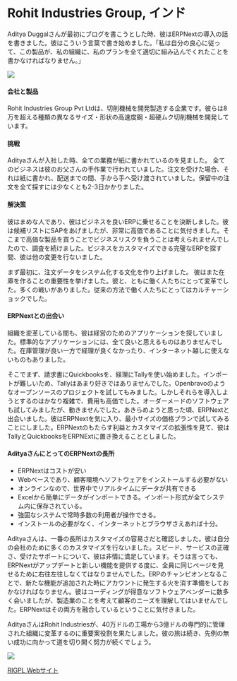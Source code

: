 # Rohit Industries Group, インド

Aditya Duggalさんが最初にブログを書こうとした時、彼はERPNextの導入の話を書きました。彼はこういう言葉で書き始めました。「私は自分の良心に従って、この製品が、私の組織に、私のプランを全て適切に組み込んでくれたことを書かなければなりません。」

![](/assets/erpnext_com/images/stories/aditya-duggal.png)

#### 会社と製品

Rohit Industries Group Pvt Ltdは、切削機械を開発製造する企業です。彼らは8万を超える種類の異なるサイズ・形状の高速度鋼・超硬ムク切削機械を開発しています。

#### 挑戦

Adityaさんが入社した時、全ての業務が紙に書かれているのを見ました。
全てのビジネスは彼のお父さんの手作業で行われていました。注文を受けた場合、それは紙に書かれ、配送までの間、手から手へ受け渡されていました。保留中の注文を全て探すには少なくとも2-3日かかりました。

#### 解決策

彼はまめな人であり、彼はビジネスを良いERPに乗せることを決断しました。彼は候補リストにSAPをあげましたが、非常に高価であることに気付きました。そこまで高価な製品を買うことでビジネスリスクを負うことは考えられませんでしたので、調査を続けました。ビジネスをカスタマイズできる完璧なERPを探す間、彼は他の変更を行ないました。

まず最初に、注文データをシステム化する文化を作り上げました。
彼はまた在庫を作ることの重要性を挙げました。彼と、ともに働く人たちにとって変革でした。多くの戦いがありました。従来の方法で働く人たちにとってはカルチャーショックでした。

#### ERPNextとの出会い

組織を変革している間も、彼は経営のためのアプリケーションを探していました。標準的なアプリケーションには、全て良いと思えるものはありませんでした。在庫管理が良い一方で経理が良くなかったり、インターネット越しに使えないものもありました。

そこでまず、請求書にQuickbooksを、経理にTallyを使い始めました。インポートが難しいため、Tallyはあまり好きではありませんでした。Openbravoのようなオープンソースのプロジェクトを試してもみました。しかしそれらを導入しようとするのはかなり複雑で、費用も高価でした。オーダーメードのソフトウェアも試してみましたが、動きませんでした。あきらめようと思った頃、ERPNextと出会いました。彼はERPNextを気に入り、最小サイズの価格プランで試してみることにしました。ERPNextのもたらす利益とカスタマイズの拡張性を見て、彼はTallyとQuickbooksをERPNExtに置き換えることとしました。

#### AdityaさんにとってのERPNextの長所

* ERPNextはコストが安い
* Webベースであり、顧客環境へソフトウェアをインストールする必要がない
* オンラインなので、世界中でリアルタイムにデータが共有できる
* Excelから簡単にデータがインポートできる。インポート形式が全てシステム内に保存されている。
* 強固なシステムで常時多数の利用者が操作できる。
* インストールの必要がなく、インターネットとブラウザさえあれば十分。

Adityaさんは、一番の長所はカスタマイズの容易さだと確認しました。彼は自分の会社のために多くのカスタマイズを行ないました。スピード、サービスの正確さ、受けたサポートについて、彼は非情に満足しています。そうは言っても、ERPNextがアップデートと新しい機能を提供する度に、全員に同じページを見せるために右往左往しなくてはなりませんでした。ERPのチャンピオンとなることで、新たな機能が追加された時にアカウントに発生する火を消す準備をしておかなければなりません。彼はコーディングが得意なソフトウェアベンダーに数多く会いましたが、製造業のことを考えて顧客のニーズを理解してはいませんでした。ERPNextはその両方を融合しているということに気付きました。

AdityaさんはRohit Industriesが、40万ドルの工場から3億ドルの専門的に管理された組織に変革するのに重要案役割を果たしました。彼の旅は続き、先例の無い成功に向かって道を切り開く努力が続くでしょう。

![](/assets/erpnext_com/images/stories/rigpl-logo.png)

[RIGPL Webサイト](http://www.rigpl.com)
